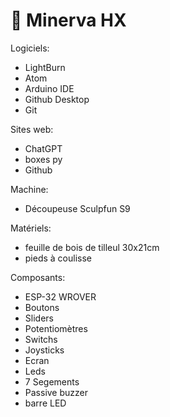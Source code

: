 # 🔸 Minerva HX

Logiciels:
  - LightBurn
  - Atom
  - Arduino IDE
  - Github Desktop
  - Git

Sites web:
  - ChatGPT
  - boxes py
  - Github

Machine:
  - Découpeuse Sculpfun S9

Matériels:
  - feuille de bois de tilleul 30x21cm
  - pieds à coulisse

Composants:
  - ESP-32 WROVER
  - Boutons
  - Sliders
  - Potentiomètres
  - Switchs
  - Joysticks
  - Ecran
  - Leds
  - 7 Segements
  - Passive buzzer
  - barre LED
